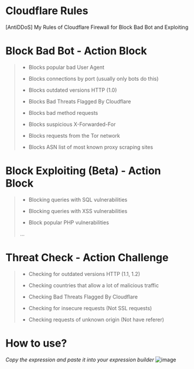 # Cloudflare Rules
[AntiDDoS] My Rules of Cloudflare Firewall for Block Bad Bot and Exploiting

# Block Bad Bot - Action Block
> * Blocks popular bad User Agent
> 
> * Blocks connections by port (usually only bots do this)
> 
> * Blocks outdated versions HTTP (1.0)
> 
> * Blocks Bad Threats Flagged By Cloudflare
> 
> * Blocks bad method requests
> 
> * Blocks suspicious X-Forwarded-For
> 
> * Blocks requests from the Tor network
> 
> * Blocks ASN list of most known proxy scraping sites

# Block Exploiting (Beta) - Action Block
> * Blocking queries with SQL vulnerabilities
> 
> * Blocking queries with XSS vulnerabilities
> 
> * Block popular PHP vulnerabilities
> 
> ...

# Threat Check - Action Challenge
> * Checking for outdated versions HTTP (1.1, 1.2)
> 
> * Checking countries that allow a lot of malicious traffic
> 
> * Checking Bad Threats Flagged By Cloudflare
> 
> * Checking for insecure requests (Not SSL requests)
> 
> * Checking requests of unknown origin (Not have referer)

# How to use?
*Copy the expression and paste it into your expression builder*
![image](https://user-images.githubusercontent.com/55624740/161973398-05e74f0c-f72c-4c71-afa4-46987801f3c8.png)

